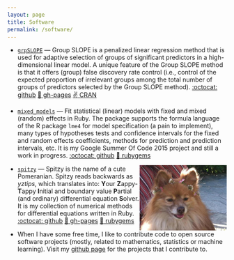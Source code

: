 ```yaml
---
layout: page
title: Software 
permalink: /software/
---
```


* [`grpSLOPE`](https://github.com/agisga/grpSLOPE) &mdash; Group SLOPE is a penalized linear regression method that is used for adaptive selection of groups of significant predictors in a high-dimensional linear model. A unique feature of the Group SLOPE method is that it offers (group) false discovery rate control (i.e., control of the expected proportion of irrelevant groups among the total number of groups of predictors selected by the Group SLOPE method). [:octocat: github](https://github.com/agisga/grpSLOPE) [:page_facing_up: gh-pages](http://www.alexejgossmann.com/grpSLOPE/) [:v: CRAN](https://cran.r-project.org/web/packages/grpSLOPE/index.html)


* [`mixed_models`](https://github.com/agisga/mixed_models) &mdash; Fit statistical (linear) models with fixed and mixed (random) effects in Ruby. The package supports the formula language of the R package `lme4` for model specification (a pain to implement), many types of hypotheses tests and confidence intervals for the fixed and random effects coefficients, methods for prediction and prediction intervals, etc. It is my Google Summer Of Code 2015 project and still a work in progress. [:octocat: github](https://github.com/agisga/mixed_models.git) [:gem: rubygems](https://rubygems.org/gems/mixed_models)

<img style="float: right;" src="/images/spitzy_small.jpg">

* [`spitzy`](https://github.com/agisga/spitzy) &mdash; Spitzy is the name of a cute Pomeranian. Spitzy reads backwards as *yztips*, which translates into: **Y**our **Z**appy-**T**appy **I**nitial and boundary value **P**artial (and ordinary) differential equation **S**olver.  It is my collection of numerical methods for differential equations written in Ruby. [:octocat: github](https://github.com/agisga/spitzy) [:page_facing_up: gh-pages](http://www.alexejgossmann.com/spitzy/) [:gem: rubygems](https://rubygems.org/gems/spitzy)

* When I have some free time, I like to contribute code to open source software projects (mostly, related to mathematics, statistics or machine learning). Visit my [github page](https://github.com/agisga) for the projects that I contribute to.
